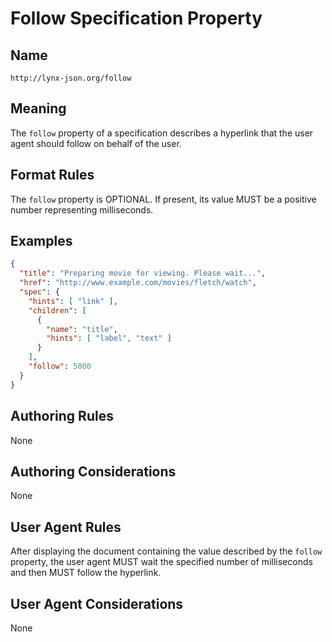 # Follow Specification Property

## Name

`http://lynx-json.org/follow`

## Meaning

The `follow` property of a specification describes a hyperlink that the user agent should follow on behalf of the user.

## Format Rules

The `follow` property is OPTIONAL. If present, its value MUST be a positive number representing milliseconds.

## Examples

```json
{
  "title": "Preparing movie for viewing. Please wait...",
  "href": "http://www.example.com/movies/fletch/watch",
  "spec": {
    "hints": [ "link" ],
    "children": [
      {
        "name": "title",
        "hints": [ "label", "text" ]
      }
    ],
    "follow": 5000
  }
}
```

## Authoring Rules

None

## Authoring Considerations

None

## User Agent Rules

After displaying the document containing the value described by the `follow` property, the user agent MUST wait the specified number of milliseconds and then MUST follow the hyperlink.

## User Agent Considerations

None
